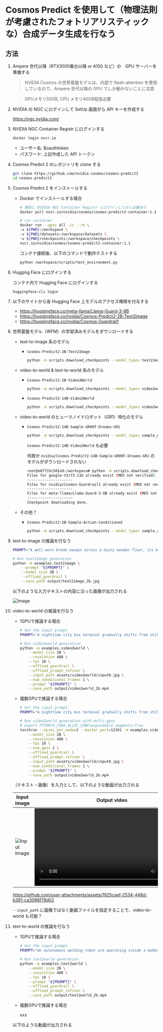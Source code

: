 # Cosmos Predict を使用して（物理法則が考慮されたフォトリアリスティックな）合成データ生成を行なう

## 方法

1. Ampere 世代以降（RTX3000番台以降 or A100 など）の　GPU サーバーを準備する

    > NVIDIA Cosmos の世界基盤モデルは、内部で flash-attention を使用しているので、Ampere 世代以降の GPU でしか動かないことに注意

    > GPUメモリ50GB, CPU メモリ40GB程度必要

1. NVIDIA の NGC にログインして SetUp 画面がら API キーを作成する

    https://ngc.nvidia.com/

1. NVIDIA NGC Container Registr にログインする

    ```bash
    docker login nvcr.io
    ```
    - ユーザー名: $oauthtoken
    - パスワード: 上記作成した API トークン

1. Cosmos Predict 2 のレポジトリを clone する

    ```bash
    git clone https://github.com/nvidia-cosmos/cosmos-predict2
    cd cosmos-predict2
    ```

1. Cosmos Predict 2 をインストールする

    - Docker でインストールする場合
        ```bash
        # 事前に NVIDIA NGC Container Registr にログインしておく必要あり
        docker pull nvcr.io/nvidia/cosmos/cosmos-predict2-container:1.1

        # run container
        docker run --gpus all -it --rm \
        -v ${PWD}:/workspace \
        -v ${PWD}/datasets:/workspace/datasets \
        -v ${PWD}/checkpoints:/workspace/checkpoints \
        nvcr.io/nvidia/cosmos/cosmos-predict2-container:1.1
        ```

        コンテナ接続後、以下のコマンドで動作テストする

        ```bash
        python /workspace/scripts/test_environment.py
        ```

1. Hugging Face にログインする

    コンテナ内で Hugging Face にログインする

    ```bash
    huggingface-cli login
    ```

1. 以下のサイトから各 Hugging Face 上モデルのアクセス権限を付与する

    - https://huggingface.co/meta-llama/Llama-Guard-3-8B
    - https://huggingface.co/nvidia/Cosmos-Predict2-2B-Text2Image
    - https://huggingface.co/nvidia/Cosmos-Guardrail1

1. 世界基盤モデル（WFM）の学習済みモデルをダウンロードする

    - text-to-image 系のモデル
        - `Cosmos-Predict2-2B-Text2Image`<br>
            ```bash
            python -m scripts.download_checkpoints --model_types text2image --model_sizes 2B
            ```

    - video-to-world & text-to-world 系のモデル

        - `Cosmos-Predict2-2B-Video2World`<br>
            ```bash
            python -m scripts.download_checkpoints --model_types video2world --model_sizes 2B --resolution 480 --fps 10
            ```

        - `Cosmos-Predict2-14B-Video2World`<br>
            ```bash
            python -m scripts.download_checkpoints --model_types video2world --model_sizes 14B --resolution 480 --fps 10
            ```

    - video-to-world のヒューマノイドロボット（GR1）特化のモデル

        - `Cosmos-Predict2-14B-Sample-GR00T-Dreams-GR1`<br>
            ```bash
            python -m scripts.download_checkpoints --model_types sample_gr00t_dreams_gr1
            ```

            `Cosmos-Predict2-14B-Video2World` も必要


            何故か `nvidia/Cosmos-Predict2-14B-Sample-GR00T-Dreams-GR1` のモデルがダウンロードされない
            ```bash
            root@e8f733c501a9:/workspace# python -m scripts.download_checkpoints --model_types sample_gr00t_dreams_gr1
            Files for google-t5/t5-11b already exist (MD5 not verified).
            ---------------------
            Files for nvidia/Cosmos-Guardrail1 already exist (MD5 not verified).
            ---------------------
            Files for meta-llama/Llama-Guard-3-8B already exist (MD5 not verified).
            ---------------------
            Checkpoint downloading done.
            ```

    - その他？

        - `Cosmos-Predict2-2B-Sample-Action-Conditioned`<br>
            ```bash
            python -m scripts.download_checkpoints --model_types sample_action_conditioned
            ```

1. text-to-image の推論を行なう

    ```bash
    PROMPT="A well-worn broom sweeps across a dusty wooden floor, its bristles gathering crumbs and flecks of debris in swift, rhythmic strokes. Dust motes dance in the sunbeams filtering through the window, glowing momentarily before settling. The quiet swish of straw brushing wood is interrupted only by the occasional creak of old floorboards. With each pass, the floor grows cleaner, restoring a sense of quiet order to the humble room."

    # Run text2image generation
    python -m examples.text2image \
        --prompt "${PROMPT}" \
        --model_size 2B \
        --offload_guardrail \
        --save_path output/text2image_2b.jpg
    ```

    以下のような入力テキストの内容に沿った画像が出力される

    ![Image](https://github.com/user-attachments/assets/5d5f7142-06e0-453a-9a21-c971403c71ca)

1. video-to-world の推論を行なう

    - 1GPUで推論する場合

        ```bash
        # Set the input prompt
        PROMPT="A nighttime city bus terminal gradually shifts from stillness to subtle movement. At first, multiple double-decker buses are parked under the glow of overhead lights, with a central bus labeled '87D' facing forward and stationary. As the video progresses, the bus in the middle moves ahead slowly, its headlights brightening the surrounding area and casting reflections onto adjacent vehicles. The motion creates space in the lineup, signaling activity within the otherwise quiet station. It then comes to a smooth stop, resuming its position in line. Overhead signage in Chinese characters remains illuminated, enhancing the vibrant, urban night scene."

        # Run video2world generation
        python -m examples.video2world \
            --model_size 2B \
            --resolution 480 \
            --fps 10 \
            --offload_guardrail \
            --offload_prompt_refiner \
            --input_path assets/video2world/input0.jpg \
            --num_conditional_frames 1 \
            --prompt "${PROMPT}" \
            --save_path output/video2world_2b.mp4
        ```

    - 複数GPUで推論する場合

        ```bash
        # Set the input prompt
        PROMPT="A nighttime city bus terminal gradually shifts from stillness to subtle movement. At first, multiple double-decker buses are parked under the glow of overhead lights, with a central bus labeled '87D' facing forward and stationary. As the video progresses, the bus in the middle moves ahead slowly, its headlights brightening the surrounding area and casting reflections onto adjacent vehicles. The motion creates space in the lineup, signaling activity within the otherwise quiet station. It then comes to a smooth stop, resuming its position in line. Overhead signage in Chinese characters remains illuminated, enhancing the vibrant, urban night scene."

        # Run video2world generation with multi-gpus
        # export PYTORCH_CUDA_ALLOC_CONF=expandable_segments:True
        torchrun --nproc_per_node=2 --master_port=12341 -m examples.video2world \
            --model_size 2B \
            --resolution 480 \
            --fps 10 \
            --num_gpus 2 \
            --offload_guardrail \
            --offload_prompt_refiner \
            --input_path assets/video2world/input0.jpg \
            --num_conditional_frames 1 \
            --prompt "${PROMPT}" \
            --save_path output/video2world_2b.mp4
        ```

    ｛テキスト・画像｝を入力として、以下のような動画が出力される

    | Input image | Output video |
    |-------------|--------------|
    | ![Input Image](assets/video2world/input0.jpg) | <video width="512" src="https://github.com/user-attachments/assets/1925caef-2534-448d-b391-ca3098f79d02"></video> |

    https://github.com/user-attachments/assets/1925caef-2534-448d-b391-ca3098f79d02

    `--input_path` に画像ではなく動画ファイルを指定することで、video-to-world も可能？

1. text-to-world の推論を行なう

    - 1GPUで推論する場合

        ```bash
        # Set the input prompt
        PROMPT="An autonomous welding robot arm operating inside a modern automotive factory, sparks flying as it welds a car frame with precision under bright overhead lights."

        # Run text2world generation
        python -m examples.text2world \
            --model_size 2B \
            --resolution 480 \
            --fps 10 \
            --prompt "${PROMPT}" \
            --offload_guardrail \
            --offload_prompt_refiner \
            --save_path output/text2world_2b.mp4
        ```

    - 複数GPUで推論する場合

        xxx

    以下のような動画が出力される


<!--
1. ヒューマノイドロボット（GR1）特化モデルを使用して video-to-world での推論を行なう

    ```bash
    PROMPT="Use the right hand to pick up rubik\'s cube from from the bottom of the three-tiered wooden shelf to to the top of the three-tiered wooden shelf."

    python -m examples.video2world_gr00t \
        --model_size 14B \
        --disable_guardrail \
        --gr00t_variant gr1 \
        --prompt "${PROMPT}" \
        --input_path assets/sample_gr00t_dreams_gr1/sample.png \
        --prompt_prefix "" \
        --save_path output/generated_video_gr1.mp4
    ```

-->